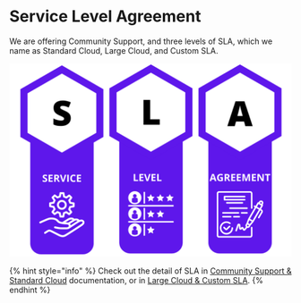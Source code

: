 # Service Level Agreement

We are offering Community Support, and three levels of SLA, which we name as Standard Cloud, Large Cloud, and Custom SLA.

![](<../../.gitbook/assets/image (190) (1) (1).png>)

{% hint style="info" %}
Check out the detail of SLA in [Community Support & Standard Cloud](community-support-and-standard-cloud.md) documentation, or in [Large Cloud & Custom SLA](large-cloud-and-custom-sla.md).
{% endhint %}
